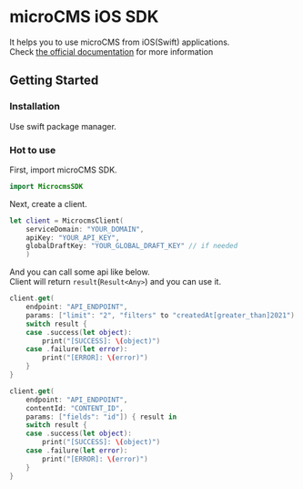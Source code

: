 # microCMS iOS SDK

It helps you to use microCMS from iOS(Swift) applications.  
Check [the official documentation](https://document.microcms.io/tutorial/ios) for more information

## Getting Started

### Installation

Use swift package manager.


### Hot to use

First, import microCMS SDK.

```swift
import MicrocmsSDK
```

Next, create a client.

```swift
let client = MicrocmsClient(
    serviceDomain: "YOUR_DOMAIN",
    apiKey: "YOUR_API_KEY",
    globalDraftKey: "YOUR_GLOBAL_DRAFT_KEY" // if needed
    )
```

And you can call some api like below.  
Client will return `result`(`Result<Any>`) and you can use it.
```swift
client.get(
    endpoint: "API_ENDPOINT",
    params: ["limit": "2", "filters" to "createdAt[greater_than]2021") { result in
    switch result {
    case .success(let object):
        print("[SUCCESS]: \(object)")
    case .failure(let error):
        print("[ERROR]: \(error)")
    }
}

client.get(
    endpoint: "API_ENDPOINT",
    contentId: "CONTENT_ID",
    params: ["fields": "id"]) { result in
    switch result {
    case .success(let object):
        print("[SUCCESS]: \(object)")
    case .failure(let error):
        print("[ERROR]: \(error)")
    }
}
```
